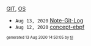 [GIT](./GIT), [OS](./OS)

* <code>Aug 13, 2020</code> [Note-Git-Log](2020-08-13T14-39-44-note-git-log.md)
* <code>Aug 12, 2020</code> [concept-ebpf](2020-08-12T18-53-32-concept-ebpf.md)


<sup><sub>generated 13 Aug 2020 14:50:05 by <a href='https://github.com/senorprogrammer/til'>til</a></sub></sup>
